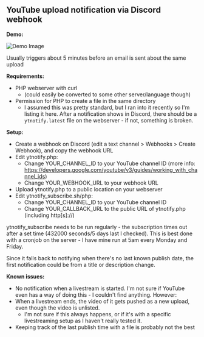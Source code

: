 ## YouTube upload notification via Discord webhook

**Demo:**

![Demo Image](https://raw.githubusercontent.com/WinSuk/discord-ytupload-notifier/master/demo.png)

Usually triggers about 5 minutes before an email is sent about the same upload


**Requirements:**
- PHP webserver with curl
  * (could easily be converted to some other server/language though)
- Permission for PHP to create a file in the same directory
  * I assumed this was pretty standard, but I ran into it recently so I'm listing it here. After a notification shows in Discord, there should be a `ytnotify.latest` file on the webserver - if not, something is broken.


**Setup:**
- Create a webhook on Discord (edit a text channel > Webhooks > Create Webhook), and copy the webhook URL
- Edit ytnotify.php:
  * Change YOUR_CHANNEL_ID to your YouTube channel ID (more info: https://developers.google.com/youtube/v3/guides/working_with_channel_ids)
  * Change YOUR_WEBHOOK_URL to your webhook URL
- Upload ytnotify.php to a public location on your webserver
- Edit ytnotify_subscribe.sh/php:
  * Change YOUR_CHANNEL_ID to your YouTube channel ID
  * Change YOUR_CALLBACK_URL to the public URL of ytnotify.php (including http[s]://)

ytnotify_subscribe needs to be run regularly - the subscription times out after a set time (432000 seconds/5 days last I checked).
This is best done with a cronjob on the server - I have mine run at 5am every Monday and Friday.

Since it falls back to notifying when there's no last known publish date, the first notification could be from a title or description change.


**Known issues:**
- No notification when a livestream is started. I'm not sure if YouTube even has a way of doing this - I couldn't find anything. However:
- When a livestream ends, the video of it gets pushed as a new upload, even though the video is unlisted.
  * I'm not sure if this always happens, or if it's with a specific livestreaming setup as I haven't really tested it.
- Keeping track of the last publish time with a file is probably not the best